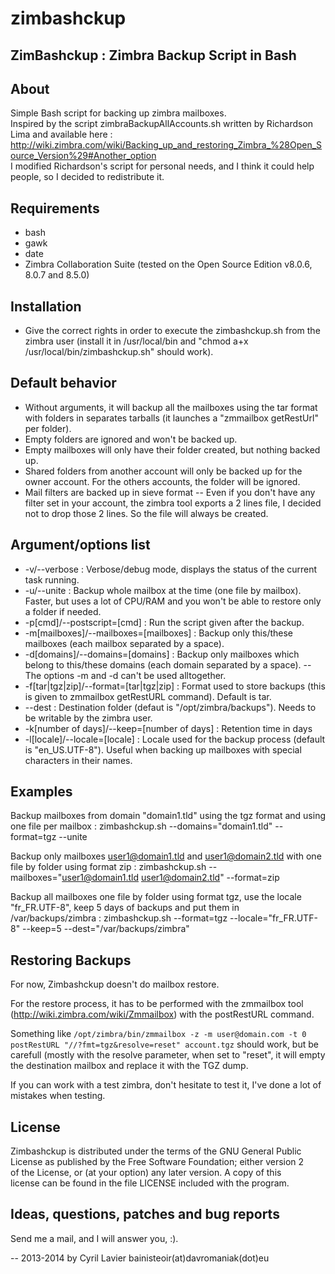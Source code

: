 zimbashckup
===========

ZimBashckup : Zimbra Backup Script in Bash
------------------------------------------

About
-----
Simple Bash script for backing up zimbra mailboxes.  
Inspired by the script zimbraBackupAllAccounts.sh written by Richardson Lima and available here : http://wiki.zimbra.com/wiki/Backing_up_and_restoring_Zimbra_%28Open_Source_Version%29#Another_option  
I modified Richardson's script for personal needs, and I think it could help people, so I decided to redistribute it.

Requirements
------------
- bash
- gawk
- date
- Zimbra Collaboration Suite (tested on the Open Source Edition v8.0.6, 8.0.7 and 8.5.0)

Installation
------------
- Give the correct rights in order to execute the zimbashckup.sh from the zimbra user (install it in /usr/local/bin and "chmod a+x /usr/local/bin/zimbashckup.sh" should work).

Default behavior
----------------
- Without arguments, it will backup all the mailboxes using the tar format with folders in separates tarballs (it launches a "zmmailbox getRestUrl" per folder).
- Empty folders are ignored and won't be backed up.
- Empty mailboxes will only have their folder created, but nothing backed up.
- Shared folders from another account will only be backed up for the owner account. For the others accounts, the folder will be ignored.
- Mail filters are backed up in sieve format
-- Even if you don't have any filter set in your account, the zimbra tool exports a 2 lines file, I decided not to drop those 2 lines. So the file will always be created.

Argument/options list
---------------------
- -v/--verbose : Verbose/debug mode, displays the status of the current task running.
- -u/--unite : Backup whole mailbox at the time (one file by mailbox). Faster, but uses a lot of CPU/RAM and you won't be able to restore only a folder if needed.
- -p[cmd]/--postscript=[cmd] : Run the script given after the backup.
- -m[mailboxes]/--mailboxes=[mailboxes] : Backup only this/these mailboxes (each mailbox separated by a space).
- -d[domains]/--domains=[domains] : Backup only mailboxes which belong to this/these domains (each domain separated by a space).
-- The options -m and -d can't be used alltogether.
- -f[tar|tgz|zip]/--format=[tar|tgz|zip] : Format used to store backups (this is given to zmmailbox getRestURL command). Default is tar.
- --dest : Destination folder (defaut is "/opt/zimbra/backups"). Needs to be writable by the zimbra user.
- -k[number of days]/--keep=[number of days] : Retention time in days
- -l[locale]/--locale=[locale] : Locale used for the backup process (default is "en_US.UTF-8"). Useful when backing up mailboxes with special characters in their names.

Examples
--------

Backup mailboxes from domain "domain1.tld" using the tgz format and using one file per mailbox : 
	zimbashckup.sh --domains="domain1.tld" --format=tgz --unite


Backup only mailboxes user1@domain1.tld and user1@domain2.tld with one file by folder using format zip :
	zimbashckup.sh --mailboxes="user1@domain1.tld user1@domain2.tld" --format=zip

Backup all mailboxes one file by folder using format tgz, use the locale "fr_FR.UTF-8", keep 5 days of backups and put them in /var/backups/zimbra  :
	zimbashckup.sh --format=tgz --locale="fr_FR.UTF-8" --keep=5 --dest="/var/backups/zimbra"

Restoring Backups
-----------------
For now, Zimbashckup doesn't do mailbox restore.

For the restore process, it has to be performed with the zmmailbox tool (http://wiki.zimbra.com/wiki/Zmmailbox) with the postRestURL command.

Something like `/opt/zimbra/bin/zmmailbox -z -m user@domain.com -t 0 postRestURL "//?fmt=tgz&resolve=reset" account.tgz` should work, but be carefull (mostly with the resolve parameter, when set to "reset", it will empty the destination mailbox and replace it with the TGZ dump.

If you can work with a test zimbra, don't hesitate to test it, I've done a lot of mistakes when testing.

License
-------
Zimbashckup is distributed under the terms of the GNU General Public  
License as published by the Free Software Foundation; either version 2  
of the License, or (at your option) any later version.  A copy of this  
license can be found in the file LICENSE included with the program.  

Ideas, questions, patches and bug reports
-----------------------------------------
Send me a mail, and I will answer you, :).

--
2013-2014 by Cyril Lavier
bainisteoir(at)davromaniak(dot)eu
